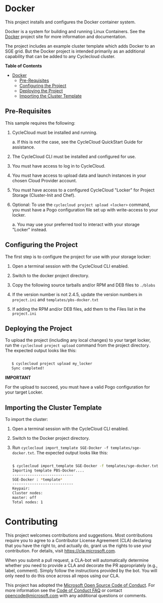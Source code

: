# Docker #

This project installs and configures the Docker container system.

Docker is a system for building and running Linux Containers. See the [Docker](https://www.docker.com) project site for more information and documentation.

The project includes an example cluster template which adds Docker to an SGE grid.   But the Docker project is intended primarily as an additional capability that can be added to any Cyclecloud cluster.

<!-- markdown-toc start - Don't edit this section. Run M-x markdown-toc-generate-toc again -->
**Table of Contents**

- [Docker](#docker)
    - [Pre-Requisites](#pre-requisites)
    - [Configuring the Project](#configuring-the-project)
    - [Deploying the Project](#deploying-the-project)
    - [Importing the Cluster Template](#importing-the-cluster-template)

<!-- markdown-toc end -->


## Pre-Requisites ##


This sample requires the following:

  1. CycleCloud must be installed and running.

     a. If this is not the case, see the CycleCloud QuickStart Guide for
        assistance.

  4. The CycleCloud CLI must be installed and configured for use.

  5. You must have access to log in to CycleCloud.

  6. You must have access to upload data and launch instances in your chosen
     Cloud Provider account.

  7. You must have access to a configured CycleCloud "Locker" for Project Storage
     (Cluster-Init and Chef).

  8. Optional: To use the `cyclecloud project upload <locker>` command, you must
     have a Pogo configuration file set up with write-access to your locker.

     a. You may use your preferred tool to interact with your storage "Locker"
        instead.


## Configuring the Project ##


The first step is to configure the project for use with your storage locker:

  1. Open a terminal session with the CycleCloud CLI enabled.

  2. Switch to the docker project directory.

  3. Copy the following source tarballs and/or RPM and DEB files to `./blobs`
    
  4. If the version number is not 2.4.5, update the version numbers in `project.ini` and `templates/pbs-docker.txt`

  5. If adding the RPM and/or DEB files, add them to the Files list in the `project.ini`
    

## Deploying the Project ##


To upload the project (including any local changes) to your target locker, run the
`cyclecloud project upload` command from the project directory.  The expected output looks like
this:

``` bash

   $ cyclecloud project upload my_locker
   Sync completed!

```


**IMPORTANT**

For the upload to succeed, you must have a valid Pogo configuration for your target Locker.


## Importing the Cluster Template ##


To import the cluster:

 1. Open a terminal session with the CycleCloud CLI enabled.

 2. Switch to the Docker project directory.

 3. Run ``cyclecloud import_template SGE-Docker -f templates/sge-docker.txt``.
    The expected output looks like this:
    
    ``` bash
    
    $ cyclecloud import_template SGE-Docker -f templates/sge-docker.txt --force
    Importing template PBS-Docker....
    ----------------------------
    SGE-Docker : *template*
    ----------------------------
    Keypair:
    Cluster nodes:
	master: off
    Total nodes: 1
    ```



# Contributing

This project welcomes contributions and suggestions.  Most contributions require you to agree to a
Contributor License Agreement (CLA) declaring that you have the right to, and actually do, grant us
the rights to use your contribution. For details, visit https://cla.microsoft.com.

When you submit a pull request, a CLA-bot will automatically determine whether you need to provide
a CLA and decorate the PR appropriately (e.g., label, comment). Simply follow the instructions
provided by the bot. You will only need to do this once across all repos using our CLA.

This project has adopted the [Microsoft Open Source Code of Conduct](https://opensource.microsoft.com/codeofconduct/).
For more information see the [Code of Conduct FAQ](https://opensource.microsoft.com/codeofconduct/faq/) or
contact [opencode@microsoft.com](mailto:opencode@microsoft.com) with any additional questions or comments.